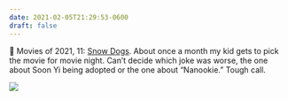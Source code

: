 ```yaml
---
date: 2021-02-05T21:29:53-0600
draft: false
---
```




🎥 Movies of 2021, 11: [Snow Dogs](https://letterboxd.com/film/snow-dogs/). About once a month my kid gets to pick the movie for movie night. Can’t decide which joke was worse, the one about Soon Yi being adopted or the one about “Nanookie.” Tough call.

![](/images/2021/d5043842f6.jpg)



